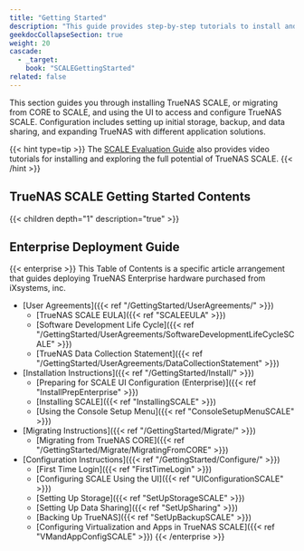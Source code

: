 ```yaml
---
title: "Getting Started"
description: "This guide provides step-by-step tutorials to install and configure SCALE. An additional guide shows how to apply and configure SCALE Enterprise licensed systems."
geekdocCollapseSection: true
weight: 20
cascade:
  - _target:
    book: "SCALEGettingStarted"
related: false
---
```


This section guides you through installing TrueNAS SCALE, or migrating from CORE to SCALE, and using the UI to access and configure TrueNAS SCALE.
Configuration includes setting up initial storage, backup, and data sharing, and expanding TrueNAS with different application solutions.

{{< hint type=tip >}}
The [SCALE Evaluation Guide](https://www.truenas.com/evaluating-truenas-scale/) also provides video tutorials for installing and exploring the full potential of TrueNAS SCALE.
{{< /hint >}}

<div class="noprint">

## TrueNAS SCALE Getting Started Contents

{{< children depth="1" description="true" >}}

## Enterprise Deployment Guide

{{< enterprise >}}
This Table of Contents is a specific article arrangement that guides deploying TrueNAS Enterprise hardware purchased from iXsystems, inc.

* [User Agreements]({{< ref "/GettingStarted/UserAgreements/" >}})
  * [TrueNAS SCALE EULA]({{< ref "SCALEEULA" >}})
  * [Software Development Life Cycle]({{< ref "/GettingStarted/UserAgreements/SoftwareDevelopmentLifeCycleSCALE" >}})
  * [TrueNAS Data Collection Statement]({{< ref "/GettingStarted/UserAgreements/DataCollectionStatement" >}})
* [Installation Instructions]({{< ref "/GettingStarted/Install/" >}})
  * [Preparing for SCALE UI Configuration (Enterprise)]({{< ref "InstallPrepEnterprise" >}})
  * [Installing SCALE]({{< ref "InstallingSCALE" >}})
  * [Using the Console Setup Menu]({{< ref "ConsoleSetupMenuSCALE" >}})
* [Migrating Instructions]({{< ref "/GettingStarted/Migrate/" >}})
  * [Migrating from TrueNAS CORE]({{< ref "/GettingStarted/Migrate/MigratingFromCORE" >}})
* [Configuration Instructions]({{< ref "/GettingStarted/Configure/" >}})
  * [First Time Login]({{< ref "FirstTimeLogin" >}})
  * [Configuring SCALE Using the UI]({{< ref "UIConfigurationSCALE" >}})
  * [Setting Up Storage]({{< ref "SetUpStorageSCALE" >}})
  * [Setting Up Data Sharing]({{< ref "SetUpSharing" >}})
  * [Backing Up TrueNAS]({{< ref "SetUpBackupSCALE" >}})
  * [Configuring Virtualization and Apps in TrueNAS SCALE]({{< ref "VMandAppConfigSCALE" >}})
{{< /enterprise >}}

</div>
